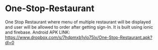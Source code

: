 # One-Stop-Restaurant
One Stop Restaurant where menu of multiple restaurant will be displayed and user will be allowed to order after getting sign-In.
It is built using ionic and firebase.
Android APK LINK:
https://www.dropbox.com/s/7hdpmxb1ylo75lx/One-Stop-Restaurant.apk?dl=0
